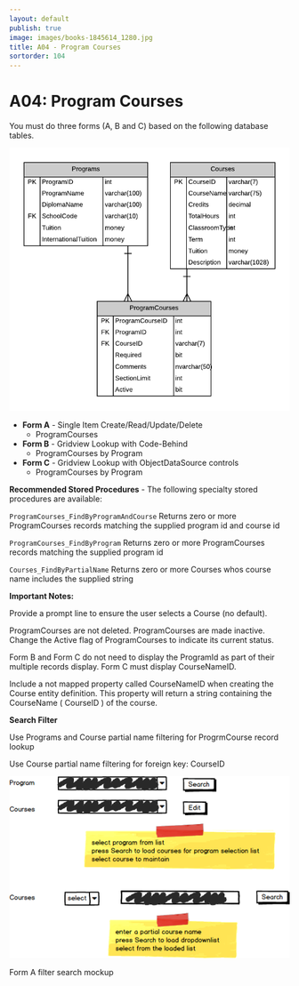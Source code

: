 ```yaml
---
layout: default
publish: true
image: images/books-1845614_1280.jpg
title: A04 - Program Courses
sortorder: 104
---
```

# A04: Program Courses

You must do three forms (A, B and C) based on the following database tables.

![](A04.png)

- **Form A** - Single Item Create/Read/Update/Delete
  - ProgramCourses
- **Form B** - Gridview Lookup with Code-Behind
  - ProgramCourses by Program
- **Form C** - Gridview Lookup with ObjectDataSource controls
  - ProgramCourses by Program

**Recommended Stored Procedures** - The following specialty stored procedures are available:

`ProgramCourses_FindByProgramAndCourse` Returns zero or more ProgramCourses records matching the supplied program id and course id

`ProgramCourses_FindByProgram` Returns zero or more ProgramCourses records matching the supplied program id

`Courses_FindByPartialName` Returns zero or more Courses whos course name includes the supplied string

**Important Notes:** 

Provide a prompt line to ensure the user selects a Course (no default).

ProgramCourses are not deleted. ProgramCourses are made inactive. Change the Active flag of ProgramCourses to indicate its current status.

Form B and Form C do not need to display the ProgramId as part of their multiple records display. Form C must display CourseNameID.

Include a not mapped property called CourseNameID when creating the Course entity definition. This property will return a string containing the CourseName ( CourseID ) of the course.

**Search Filter**

Use Programs and Course partial name filtering for ProgrmCourse record lookup 

Use Course partial name filtering for foreign key: CourseID

![](A04Mockup.png)

Form A filter search mockup